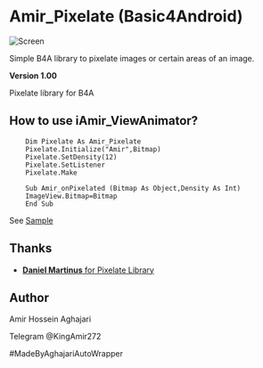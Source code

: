 # Amir_Pixelate (Basic4Android)
<img src="https://github.com/DanielMartinus/Pixelate/blob/master/images/pixelate_illustration.png" title="Screen">

Simple B4A library to pixelate images or certain areas of an image.

**Version 1.00**

Pixelate library for B4A

## How to use iAmir_ViewAnimator?

```
	Dim Pixelate As Amir_Pixelate
	Pixelate.Initialize("Amir",Bitmap)
	Pixelate.SetDensity(12)
	Pixelate.SetListener
	Pixelate.Make
  
	Sub Amir_onPixelated (Bitmap As Object,Density As Int)
	ImageView.Bitmap=Bitmap
	End Sub
```

See [Sample](https://github.com/Aghajari/Amir_Pixelate/tree/master/Sample)

## Thanks
   - [**Daniel Martinus** for Pixelate Library](https://github.com/DanielMartinus/Pixelate)
   
## Author
Amir Hossein Aghajari

Telegram @KingAmir272

#MadeByAghajariAutoWrapper

